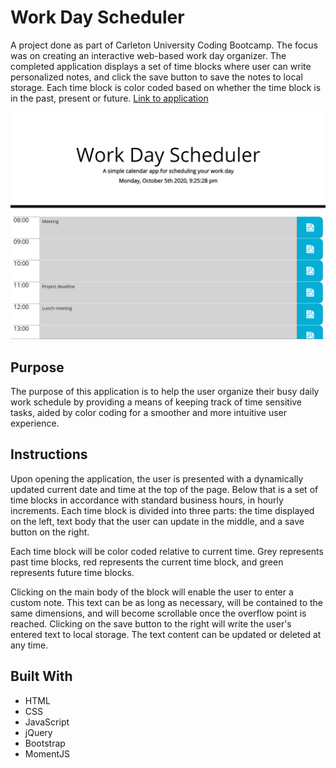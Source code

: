# Work Day Scheduler

A project done as part of Carleton University Coding Bootcamp. The focus was on creating an interactive web-based work day organizer. The completed application displays a set of time blocks where user can write personalized notes, and click the save button to save the notes to local storage. Each time block is color coded based on whether the time block is in the past, present or future.
[Link to application](https://nikolaybutnik.github.io/work-day-scheduler/)

![Work Day Shceduler Image](https://github.com/nikolaybutnik/work-day-scheduler/blob/master/assets/images/work-day-scheduler-screenshot.png?raw=true)

## Purpose

The purpose of this application is to help the user organize their busy daily work schedule by providing a means of keeping track of time sensitive tasks, aided by color coding for a smoother and more intuitive user experience.

## Instructions

Upon opening the application, the user is presented with a dynamically updated current date and time at the top of the page. Below that is a set of time blocks in accordance with standard business hours, in hourly increments. Each time block is divided into three parts: the time displayed on the left, text body that the user can update in the middle, and a save button on the right.

Each time block will be color coded relative to current time. Grey represents past time blocks, red represents the current time block, and green represents future time blocks.

Clicking on the main body of the block will enable the user to enter a custom note. This text can be as long as necessary, will be contained to the same dimensions, and will become scrollable once the overflow point is reached. Clicking on the save button to the right will write the user's entered text to local storage. The text content can be updated or deleted at any time.

## Built With

- HTML
- CSS
- JavaScript
- jQuery
- Bootstrap
- MomentJS
